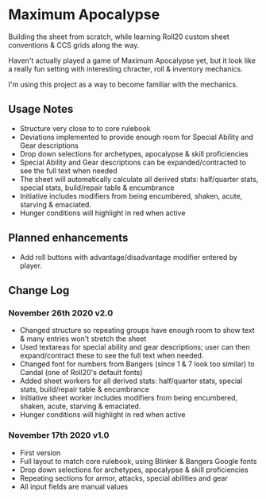 # Maximum Apocalypse

Building the sheet from scratch, while learning Roll20 custom sheet conventions & CCS grids along the way.

Haven't actually played a game of Maximum Apocalypse yet, but it look like a really fun setting with interesting chracter, roll & inventory mechanics.

I'm using this project as a way to become familiar with the mechanics.

## Usage Notes

- Structure very close to to core rulebook
- Deviations implemented to provide enough room for Special Ability and Gear descriptions
- Drop down selections for archetypes, apocalypse & skill proficiencies
- Special Ability and Gear descriptions can be expanded/contracted to see the full text when needed
- The sheet will automatically calculate all derived stats: half/quarter stats, special stats, build/repair table & encumbrance
- Initiative includes modifiers from being encumbered, shaken, acute, starving & emaciated.
- Hunger conditions will highlight in red when active

## Planned enhancements

- Add roll buttons with advantage/disadvantage modifier entered by player.

## Change Log 

### November 26th 2020 v2.0

- Changed structure so repeating groups have enough room to show text & many entries won't stretch the sheet 
- Used textareas for special ability and gear descriptions; user can then expand/contract these to see the full text when needed.
- Changed font for numbers from Bangers (since 1 & 7 look too similar) to Candal (one of Roll20's default fonts)
- Added sheet workers for all derived stats: half/quarter stats, special stats, build/repair table & encumbrance
- Initiative sheet worker includes modifiers from being encumbered, shaken, acute, starving & emaciated.
- Hunger conditions will highlight in red when active

### November 17th 2020 v1.0

- First version
- Full layout to match core rulebook, using Blinker & Bangers Google fonts
- Drop down selections for archetypes, apocalypse & skill proficiencies
- Repeating sections for armor, attacks, special abilities and gear
- All input fields are manual values
